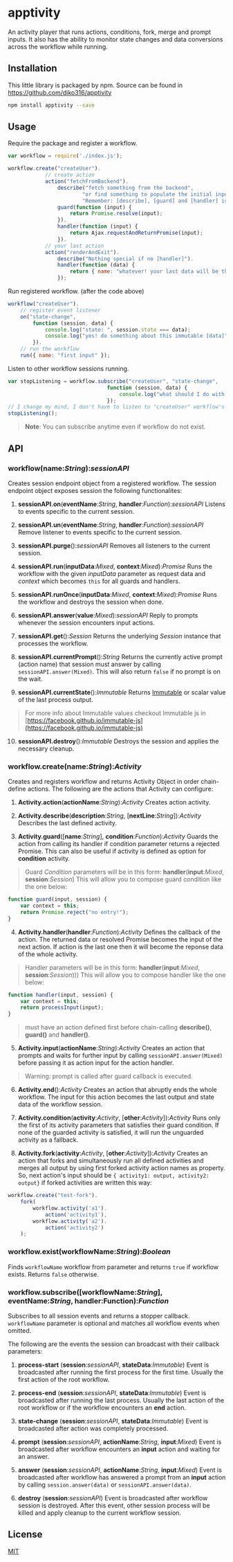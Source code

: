 # apptivity

An activity player that runs actions, conditions, fork, merge and prompt inputs. It also has the ability to monitor state changes and data conversions across the workflow while running.

## Installation

This little library is packaged by npm. Source can be found in https://github.com/diko316/apptivity

```sh
npm install apptivity --save
```

## Usage

Require the package and register a workflow.

```javascript
var workflow = require('./index.js');

workflow.create("createUser").
			// create action
			action("fetchFromBackend").
            	describe("fetch something from the backend",
                		"or find something to populate the initial input data",
                        "Remember: [describe], [guard] and [handler] is optional").
				guard(function (input) {
                	return Promise.resolve(input);
                }).
                handler(function (input) {
                	return Ajax.requestAndReturnPromise(input);
                }).
			// your last action
			action("renderAndExit").
            	describe("Nothing special if no [handler]").
                handler(function (data) {
                	return { name: "whatever! your last data will be this" };
                });

```
Run registered workflow. (after the code above)

```javascript
workflow("createUser").
	// register event listener
	on("state-change",
        function (session, data) {
        	console.log("state: ", session.state === data);
            console.log("yes! do something about this immutable [data]");
        }).
	// run the workflow
    run({ name: "first input" });
```

Listen to other workflow sessions running.

```javascript
var stopListening = workflow.subscribe("createUser", "state-change",
								function (session, data) {
                                	console.log("what should I do with this?");
                                });
// I change my mind, I don't have to listen to "createUser" workflow's  "state-change" events
stopListening();
```
> **Note**: You can subscribe anytime even if workflow do not exist.


## API

### workflow(name:*String*):*sessionAPI*

Creates session endpoint object from a registered workflow. The session endpoint object exposes session the following functionalites:

1. **sessionAPI.on**(**eventName**:*String*, **handler**:*Function*):*sessionAPI*
	Listens to events specific to the current session.

2. **sessionAPI.un**(**eventName**:*String*, **handler**:*Function*):*sessionAPI*
	Remove listener to events specific to the current session.

3. **sessionAPI.purge**():*sessionAPI*
	Removes all listeners to the current session.

4. **sessionAPI.run**(**inputData**:*Mixed*, **context**:*Mixed*):*Promise*
	Runs the workflow with the given *inputData* parameter as request data and *context* which becomes `this` for all guards and handlers.

5. **sessionAPI.runOnce**(**inputData**:*Mixed*, **context**:*Mixed*):*Promise*
	Runs the workflow and destroys the session when done.

6. **sessionAPI.answer**(**value**:*Mixed*):*sessionAPI*
	Reply to prompts whenever the session encounters input actions.

7. **sessionAPI.get**():*Session*
	Returns the underlying *Session* instance that processes the workflow.

8. **sessionAPI.currentPrompt**():*String*
	Returns the currently active prompt (action name) that session must answer by calling `sessionAPI.answer(Mixed)`. This will also return `false` if no prompt is on the wait.

9. **sessionAPI.currentState**():*Immutable*
	Returns [Immutable](https://facebook.github.io/immutable-js) or scalar value of the last process output.
> For more info about Immutable values checkout Immutable js in [https://facebook.github.io/immutable-js](https://facebook.github.io/immutable-js)

10. **sessionAPI.destroy**():*Immutable*
	Destroys the session and applies the necessary cleanup.

### workflow.create(name:*String*):*Activity*

Creates and registers workflow and returns Activity Object in order chain-define actions. The following are the actions that Activity can configure:

1. **Activity.action**(**actionName**:*String*):*Activity*
	Creates action activity.

2. **Activity.describe**(**description**:*String*, [**nextLine**:*String*]):*Activity*
	Describes the last defined activity.

3. **Activity.guard**([**name**:*String*], **condition**:*Function*):*Activity*
	Guards the action from calling its handler if condition parameter returns a rejected Promise. This can also be useful if activity is defined as option for **condition** activity.
>	Guard *Condition* parameters will be in this form: **handler**(**input**:*Mixed*, **session**:*Session*)
>	This will allow you to compose guard condition like the one below:
```javascript
function guard(input, session) {
	var context = this;
    return Promise.reject("no entry!");
}
```

4. **Activity.handler**(**handler**:*Function*):*Activity*
	Defines the callback of the action. The returned data or resolved Promise becomes the input of the next action. If action is the last one then it will become the reponse data of the whole activity.
>	Handler parameters will be in this form: **handler**(**input**:*Mixed*, **session**:*Session*)))
>	This will allow you to compose handler like the one below:
>
```javascript
function handler(input, session) {
	var context = this;
    return processInput(input);
}
```
> must have an action defined first before chain-calling **describe()**, **guard()** and **handler()**.

5. **Activity.input**(**actionName**:*String*):*Activity*
	Creates an action that prompts and waits for further input by calling `sessionAPI.answer(Mixed)` before passing it as action input for the action handler.
> Warning: prompt is called after guard callback is executed.

6. **Activity.end**():*Activity*
	Creates an action that abruptly ends the whole workflow. The input for this action becomes the last output and state data of the workflow session.

7. **Activity.condition**(**activity**:*Activity*, [**other**:*Activity*]):*Activity*
	Runs only the first of its activity parameters that satisfies their guard condition. If none of the guarded activity is satisfied, it will run the unguarded activity as a fallback.

8. **Activity.fork**(**activity**:*Activity*, [**other**:*Activity*]):*Activity*
	Creates an action that forks and simultaneously run all defined activities and merges all output by using first forked activity action names as property. So, next action's input should be `{ activity1: output, activity2: output}` if forked activities are written this way:
```javascript
workflow.create("test-fork").
	fork(
		workflow.activity('a1').
        	action('activity1'),
        workflow.activity('a2').
        	action('activity2')
	);
```

### workflow.exist(workflowName:*String*):*Boolean*
Finds `workflowName` workflow from parameter and returns `true` if workflow exists. Returns `false` otherwise.

### workflow.subscribe([workflowName:*String*], eventName:*String*, handler:Function):*Function*

Subscribes to all session events and returns a stopper callback. `workflowName` parameter is optional and matches all workflow events when omitted.

The following are the events the session can broadcast with their callback parameters:

1. **process-start** (**session**:*sessionAPI*, **stateData**:*Immutable*)
	Event is broadcasted after running the first process for the first time. Usually the first action of the root workflow.

2. **process-end** (**session**:*sessionAPI*, **stateData**:*Immutable*)
	Event is broadcasted after running the last process. Usually the last action of the root workflow or if the workflow encounters an **end** action.

3. **state-change** (**session**:*sessionAPI*, **stateData**:*Immutable*)
	Event is broadcasted after action was completely processed.

4. **prompt** (**session**:*sessionAPI*, **actionName**:*String*, **input**:*Mixed*)
	Event is broadcasted after workflow encounters an **input** action and waiting for an answer.

5. **answer** (**session**:*sessionAPI*, **actionName**:*String*, **input**:*Mixed*)
	Event is broadcasted after workflow has answered a prompt from an **input** action by calling `session.answer(data)` or `sessionAPI.answer(data)`.

5. **destroy** (**session**:*sessionAPI*)
	Event is broadcasted after workflow session is destroyed. After this event, other session process will be killed and apply cleanup to the current workflow session.

## License

[MIT](https://github.com/primus/eventemitter3/blob/master/LICENSE)
